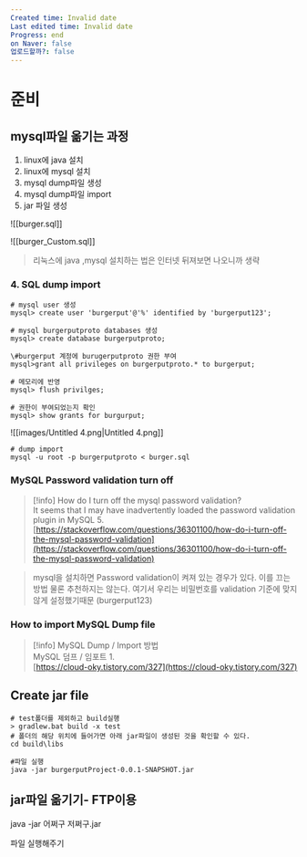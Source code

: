 ```yaml
---
Created time: Invalid date
Last edited time: Invalid date
Progress: end
on Naver: false
업로드할까?: false
---
```

# 준비

  

## mysql파일 옮기는 과정

1. linux에 java 설치
2. linux에 mysql 설치
3. mysql dump파일 생성
4. mysql dump파일 import
5. jar 파일 생성

  

![[burger.sql]]

![[burger_Custom.sql]]

  

> 리눅스에 java ,mysql 설치하는 법은 인터넷 뒤져보면 나오니까 생략

### 4. SQL dump import

```Shell
# mysql user 생성
mysql> create user 'burgerput'@'%' identified by 'burgerput123';

# mysql burgerputproto databases 생성
mysql> create database burgerputproto;

\#burgerput 계정에 burugerputproto 권한 부여
mysql>grant all privileges on burgerputproto.* to burgerput;

# 메모리에 반영
mysql> flush privilges;

# 권한이 부여되었는지 확인
mysql> show grants for burgurput;
```

![[images/Untitled 4.png|Untitled 4.png]]

```Shell
# dump import 
mysql -u root -p burgerputproto < burger.sql
```

  

### MySQL Password validation turn off

> [!info] How do I turn off the mysql password validation?  
> It seems that I may have inadvertently loaded the password validation plugin in MySQL 5.  
> [https://stackoverflow.com/questions/36301100/how-do-i-turn-off-the-mysql-password-validation](https://stackoverflow.com/questions/36301100/how-do-i-turn-off-the-mysql-password-validation)  

> mysql을 설치하면 Password validation이 켜져 있는 경우가 있다. 이를 끄는 방법 물론 추천하지는 않는다. 여기서 우리는 비밀번호를 validation 기준에 맞지않게 설정했기때문 (burgerput123)

### How to import MySQL Dump file

> [!info] MySQL Dump / Import 방법  
> MySQL 덤프 / 임포트 1.  
> [https://cloud-oky.tistory.com/327](https://cloud-oky.tistory.com/327)  

  

## Create jar file

```Shell
# test폴더를 제외하고 build실행
> gradlew.bat build -x test
# 폴더의 해당 위치에 들어가면 아래 jar파일이 생성된 것을 확인할 수 있다.
cd build\libs

#파일 실행
java -jar burgerputProject-0.0.1-SNAPSHOT.jar
```

## jar파일 옮기기- FTP이용

  

java -jar 어쩌구 저쩌구.jar

파일 실행해주기